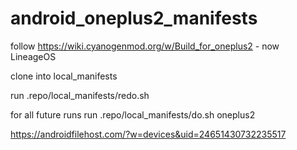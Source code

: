 # android_oneplus2_manifests

follow https://wiki.cyanogenmod.org/w/Build_for_oneplus2 - now LineageOS


clone into local_manifests

run .repo/local_manifests/redo.sh

for all future runs run .repo/local_manifests/do.sh oneplus2


https://androidfilehost.com/?w=devices&uid=24651430732235517

